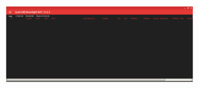 ![Screenshot](https://raw.githubusercontent.com/Cryakl/Ultimate-RAT-Collection/refs/heads/main/LiberiumRat/Moonlight%20Rat%200.3.3/Screenshot.png)
